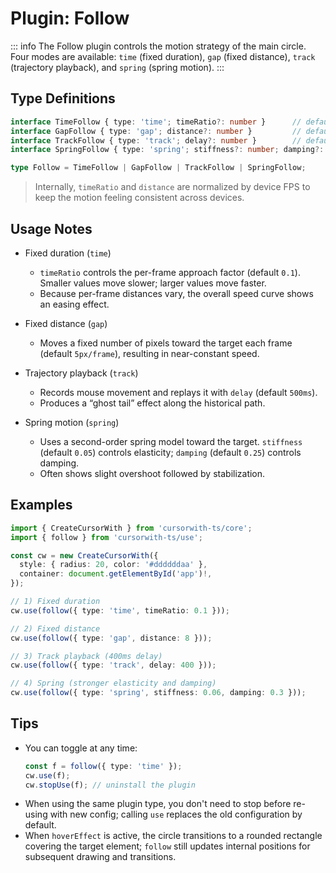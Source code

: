 # Plugin: Follow

::: info
The Follow plugin controls the motion strategy of the main circle. Four modes are available: `time` (fixed duration), `gap` (fixed distance), `track` (trajectory playback), and `spring` (spring motion).
:::

## Type Definitions

```ts
interface TimeFollow { type: 'time'; timeRatio?: number }      // default 0.1
interface GapFollow { type: 'gap'; distance?: number }         // default 5 (px/frame)
interface TrackFollow { type: 'track'; delay?: number }        // default 500 (ms)
interface SpringFollow { type: 'spring'; stiffness?: number; damping?: number } // default 0.05 / 0.25

type Follow = TimeFollow | GapFollow | TrackFollow | SpringFollow;
```

> Internally, `timeRatio` and `distance` are normalized by device FPS to keep the motion feeling consistent across devices.

## Usage Notes

- Fixed duration (`time`)
  - `timeRatio` controls the per-frame approach factor (default `0.1`). Smaller values move slower; larger values move faster.
  - Because per-frame distances vary, the overall speed curve shows an easing effect.

- Fixed distance (`gap`)
  - Moves a fixed number of pixels toward the target each frame (default `5px/frame`), resulting in near-constant speed.

- Trajectory playback (`track`)
  - Records mouse movement and replays it with `delay` (default `500ms`).
  - Produces a “ghost tail” effect along the historical path.

- Spring motion (`spring`)
  - Uses a second-order spring model toward the target. `stiffness` (default `0.05`) controls elasticity; `damping` (default `0.25`) controls damping.
  - Often shows slight overshoot followed by stabilization.

## Examples

```ts
import { CreateCursorWith } from 'cursorwith-ts/core';
import { follow } from 'cursorwith-ts/use';

const cw = new CreateCursorWith({
  style: { radius: 20, color: '#ddddddaa' },
  container: document.getElementById('app')!,
});

// 1) Fixed duration
cw.use(follow({ type: 'time', timeRatio: 0.1 }));

// 2) Fixed distance
cw.use(follow({ type: 'gap', distance: 8 }));

// 3) Track playback (400ms delay)
cw.use(follow({ type: 'track', delay: 400 }));

// 4) Spring (stronger elasticity and damping)
cw.use(follow({ type: 'spring', stiffness: 0.06, damping: 0.3 }));
```

<script setup>
import FollowDemo from '../../components/FollowDemo.vue'
</script>

<ClientOnly>
  <FollowDemo />
</ClientOnly>



## Tips
- You can toggle at any time:
  ```ts
  const f = follow({ type: 'time' });
  cw.use(f);
  cw.stopUse(f); // uninstall the plugin
  ```
- When using the same plugin type, you don't need to stop before re-using with new config; calling `use` replaces the old configuration by default.
- When `hoverEffect` is active, the circle transitions to a rounded rectangle covering the target element; `follow` still updates internal positions for subsequent drawing and transitions.